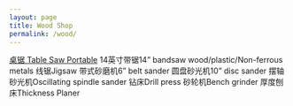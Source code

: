 ```yaml
---
layout: page
title: Wood Shop
permalink: /wood/
---
```




[桌锯 Table Saw Portable](/tablesaw.md)
14英寸带锯14” bandsaw wood/plastic/Non-ferrous metals
线锯Jigsaw
带式砂磨机6” belt sander
圆盘砂光机10” disc sander
摆轴砂光机Oscillating spindle sander
钻床Drill press
砂轮机Bench grinder
厚度刨床Thickness Planer